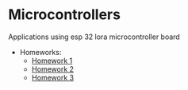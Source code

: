 # Microcontrollers
Applications using esp 32 lora microcontroller board
 - Homeworks:
    - [Homework 1](https://github.com/Paraschiv-Stefan/Object-Oriented-Programming/tree/LAB1-Prob1_Prob2)
    - [Homework 2](https://github.com/Paraschiv-Stefan/Object-Oriented-Programming/tree/LAB2-Prob1_Prob2)
    - [Homework 3](https://github.com/Paraschiv-Stefan/Microcontrollers/tree/Homework-3)
    
   
   
